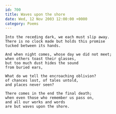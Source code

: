```yaml
---
id: 700
title: Waves upon the shore
date: Wed, 12 Nov 2003 12:00:00 +0000
category: Poems
---
```


    Into the receding dark, we each must slip away.  
    There is no clock made but holds this promise  
    tucked between its hands.

    And when night comes, whose day we did not meet;  
    when others toast their glasses,  
    but too much dust hides the sound  
    from buried ears,

    What do we tell the encroaching oblivion?  
    of chances lost, of tales untold,  
    and places never seen?

    There comes in the end the final death;  
    when even those who remember us pass on,  
    and all our works and words  
    are but waves upon the shore.


